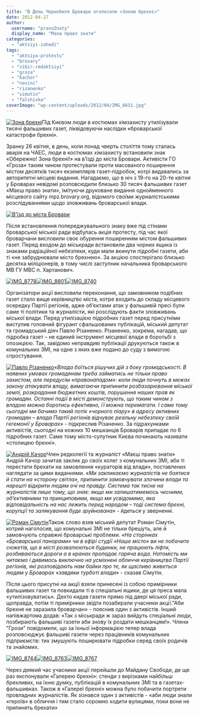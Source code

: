 ```yaml
---
title: "В День Чорнобиля Бровари оголосили «Зоною брехні»"
date: 2012-04-27
author: 
  username: "pravoZnaty"
  display_name: "Маєш право знати"
categories: 
  - "aktsiyi-zahodi"
tags: 
  - "aktsiya-protestu"
  - "brovary"
  - "vibir-redaktsiyi"
  - "groza"
  - "kachor"
  - "novini"
  - "rizanenko"
  - "simutin"
  - "falshivka"
coverImage: "wp-content/uploads/2012/04/IMG_8631.jpg"
---
```


[![](https://mpz.brovary.org/wp-content/uploads/2012/04/IMG_8629.jpg "Зона брехні")](https://mpz.brovary.org/wp-content/uploads/2012/04/IMG_8629.jpg)Під Києвом люди в костюмах хімзахисту утилізували тисячі фальшивих газет, ліквідовуючи наслідки «броварської катастрофи брехні».

Зранку 26 квітня, в день, коли понад чверть століття тому сталась аварія на ЧАЕС, люди в костюмах хімзахисту встановили знак «Обережно! Зона брехні!» на в’їзді до міста Бровари. Активісти ГО «Гроза» таким чином протестували проти масованого поширення містом десятків тисяч екземплярів газет-підробок, котрі видавались за авторитетні місцеві видання. Нагадаємо, що в ніч з 19-го на 20-те квітня у Броварах невідомі розповсюдили близько 30 тисяч фальшивих газет «Маєш право знати», імітуючи друковане видання однойменного місцевого сайту mpz.brovary.org, відомого своїми журналістськими розслідуваннями щодо зловживань броварської влади. <!--more-->

[![](https://mpz.brovary.org/wp-content/uploads/2012/04/IMG_8631.jpg "В'їзд до міста Бровари")](https://mpz.brovary.org/wp-content/uploads/2012/04/IMG_8631.jpg)

Після встановлення попереджувального знаку вже під стінами броварської міської ради відбулась акція протесту, під час якої броварчани висловили своє обурення поширенням містом фальшивих газет. Перед входом до міськради встановили два чорних ящика із знаками радіаційної небезпеки, куди мали вкинути підробні газети, аби ті «не забруднювали місто брехнею». За акцією спостерігало близько десятка міліціонерів, в тому числі заступник начальника броварського МВ ГУ МВС п. Хартанович.

[![](https://mpz.brovary.org/wp-content/uploads/2012/04/IMG_8778.jpg "IMG_8778")](https://mpz.brovary.org/wp-content/uploads/2012/04/IMG_8778.jpg)[![](https://mpz.brovary.org/wp-content/uploads/2012/04/IMG_8801.jpg "IMG_8801")](https://mpz.brovary.org/wp-content/uploads/2012/04/IMG_8801.jpg)[![](https://mpz.brovary.org/wp-content/uploads/2012/04/IMG_8740.jpg "IMG_8740")](https://mpz.brovary.org/wp-content/uploads/2012/04/IMG_8740.jpg)

Організатори акції висловили переконання, що замовником подібних газет стало вище керівництво міста, котре входить до складу місцевого осередку Партії регіонів, адже об’єктами атак у фальшивій пресі були саме ті політики та журналісти, які розслідують факти зловживань міської влади. Перед утилізацією підробних газет перед присутніми виступив головний фігурант сфальшованих публікацій, міський депутат та громадський діяч Павло Різаненко. Різаненко, зокрема, нагадав, що підробка газет – не єдиний інструмент місцевої влади в боротьбі з опозицією. Так, завідомо неправдиві публікації друкуються також в комунальних ЗМІ, на одне з яких вже подано до суду з вимогою спростування.

[![](https://mpz.brovary.org/wp-content/uploads/2012/04/IMG_8733.jpg "Павло Різаненко")](https://mpz.brovary.org/wp-content/uploads/2012/04/IMG_8733.jpg)«_Влада боїться рішучих дій з боку громадськості. В наявних умовах громадянам треба займатись не тільки право захистом, але передусім «правонападом»: коли люди почнуть в межах закону атакувати владу, вимагаючи припинити розбазарювання міської землі, розкрадання бюджетних коштів, порушення наших прав як громадян. Останні події в місті демонструють, що таким чином з владою можна боротись ефективно, її можна перемагати. І саме тому сьогодні ми бачимо такий потік «чорного піару» в адресу активних громадян – влада Партії регіонів відчуває реальну небезпеку своїй гегемонії у Броварах_» - підкреслив Різаненко. За підрахунками активістів, сьогодні на кожних 10 мешканців Броварів припадає по 6 підробних газет. Саме тому місто-супутник Києва починають називати «столицею брехні».

[![](https://mpz.brovary.org/wp-content/uploads/2012/04/IMG_8720.jpg "Андрій Качор")](https://mpz.brovary.org/wp-content/uploads/2012/04/IMG_8720.jpg)Член редколегії та журналіст «Маєш право знати» Андрій Качор зачитав заклик до своїх колег з комунальних ЗМІ, аби ті перестати брехати на замовлення «кураторів від влади», поставлених наглядати за цими виданнями. «_Ми закликаємо журналістів не боятися й стати на «сторону світла», припинити замовчувати злочини влади та нарешті відкрити людям очі на правду. Система так тисне на журналістів лише тому, що знає: якщо ми залишатимемось чесними, об’єктивними та принциповими, якщо ми усвідомимо, яка відповідальність на нас лежить перед народом – тоді система брехні, корупції та залякування буде зруйнована_» - йдеться у зверненні.

[![](https://mpz.brovary.org/wp-content/uploads/2012/04/IMG_8784.jpg "Роман Сімутін")](https://mpz.brovary.org/wp-content/uploads/2012/04/IMG_8784.jpg)Також слово взяв міський депутат Роман Сімутін, котрий наголосив, що комунальні ЗМІ не тільки брешуть, але й замовчують справжні броварські проблеми. _«На сторінках «Броварської панорами» чи в ефірі студії «Наше місто» ви не побачите сюжетів, що в місті розвалюються будинки, не працюють ліфти, розбиваються дороги а в кранах пропадає гаряча вода. Натомість ми читаємо і дивимось виключно на усміхнені обличчя керівництва Партії регіонів, які розповідають нам байки про те, як щасливо живеться людям у Броварах «завдяки турботі влади_» - сказав Сімутін.

Після цього присутні на акції взяли принесені із собою примірники фальшивих газет та повкидали ті в спеціальні ящики, де ця преса мала «утилізовуватись». Дехто кидав газети прямо під двері міської ради, щоправда, потім ті примірники звідти позабирали учасники акції."Аби брехня не заразила броварчан» - пояснив один з активістів. Інший напівжартома додав: «Так з міськради ж зараз вийдуть спеціальні люди, позбирають фальшиві газети аби знову їх роздати мешканцям!». Члени "Грози" повідомили, що за їхньої інформацією тепер влада розповсюджує фальшиві газети через працівників комунальних підприємств: тих змушують поширювати підробки серед своїх родичів та знайомих.

[![](https://mpz.brovary.org/wp-content/uploads/2012/04/IMG_8744.jpg "IMG_8744")](https://mpz.brovary.org/wp-content/uploads/2012/04/IMG_8744.jpg)[![](https://mpz.brovary.org/wp-content/uploads/2012/04/IMG_8763.jpg "IMG_8763")](https://mpz.brovary.org/wp-content/uploads/2012/04/IMG_8763.jpg)[![](https://mpz.brovary.org/wp-content/uploads/2012/04/IMG_8767.jpg "IMG_8767")](https://mpz.brovary.org/wp-content/uploads/2012/04/IMG_8767.jpg)

Через деякий час учасники акції перейшли до Майдану Свободи, де ще раз експонували «Галерею брехні»: стенди з вирізками найбільш брехливих, на їхню думку, публікацій в комунальних ЗМІ та в газетах-фальшивках. Також в «Галереї брехні» можна було побачити портрети провладних журналістів. Як зізнався один з активістів - «аби люди знали «героїв» в обличчя і тим стало соромно ходити вулицями, поки вони не припинять брехати»
